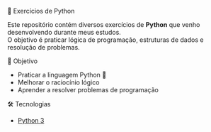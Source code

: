 🐍 Exercícios de Python

Este repositório contém diversos exercícios de **Python** que venho desenvolvendo durante meus estudos.  
O objetivo é praticar lógica de programação, estruturas de dados e resolução de problemas.

🚀 Objetivo

- Praticar a linguagem Python 🐍
- Melhorar o raciocínio lógico
- Aprender a resolver problemas de programação

 🛠️ Tecnologias
- [Python 3](https://www.python.org/)

